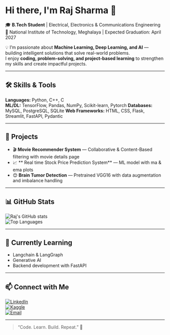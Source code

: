 # Hi there, I'm Raj Sharma 👋

🎓 **B.Tech Student** | Electrical, Electronics & Communications Engineering  
📍 National Institute of Technology, Meghalaya | Expected Graduation: April 2027  

💡 I’m passionate about **Machine Learning, Deep Learning, and AI** — building intelligent solutions that solve real-world problems.  
I enjoy **coding, problem-solving, and project-based learning** to strengthen my skills and create impactful projects.

---

## 🛠️ Skills & Tools

**Languages:** Python, C++, C  
**ML/DL:** TensorFlow, Pandas, NumPy, Scikit-learn, Pytorch 
**Databases:** MySQL, PostgreSQL, SQLite 
**Web Frameworks:** HTML, CSS, Flask, Streamlit, FastAPI, Pydantic 

---

## 🚀 Projects

- 🎬 **Movie Recommender System** — Collaborative & Content-Based filtering with movie details page  
- 📈 ** Real time Stock Price Prediction System** — ML model with ma & ema plots  
- 😊 **Brain Tumor Detection** — Pretrained VGG16 with data augmentation and imbalance handling

---

## 📊 GitHub Stats

![Raj's GitHub stats](https://github-readme-stats.vercel.app/api?username=Rajsharma27&show_icons=true&theme=radical)  
![Top Languages](https://github-readme-stats.vercel.app/api/top-langs/?username=Rajsharma27&layout=compact&theme=radical)

---

## 🌱 Currently Learning

- Langchain & LangGraph  
- Generative AI  
- Backend development with FastAPI

---

## 📫 Connect with Me

[![LinkedIn](https://img.shields.io/badge/LinkedIn-blue?logo=linkedin&logoColor=white)](https://www.linkedin.com/in/raj-sharma)  
[![Kaggle](https://img.shields.io/badge/Kaggle-20BEFF?logo=kaggle&logoColor=white)](https://www.kaggle.com/rsbit30)  
[![Email](https://img.shields.io/badge/Email-D14836?logo=gmail&logoColor=white)](mailto:sharmaraj.sm@gmail.com)

---

> “Code. Learn. Build. Repeat.” 🚀

